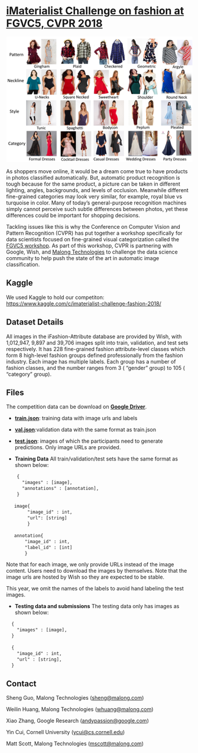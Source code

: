 # [iMaterialist Challenge on fashion at FGVC5, CVPR 2018](https://www.kaggle.com/c/imaterialist-challenge-fashion-2018/)


![wish](imat1.png?imageMogr2/auto-orient/strip%7CimageView2/2/w/100)

As shoppers move online, it would be a dream come true to have products in photos classified automatically. But, automatic product recognition is tough because for the same product, a picture can be taken in different lighting, angles, backgrounds, and levels of occlusion. Meanwhile different fine-grained categories may look very similar, for example, royal blue vs turquoise in color. Many of today’s general-purpose recognition machines simply cannot perceive such subtle differences between photos, yet these differences could be important for shopping decisions.

Tackling issues like this is why the Conference on Computer Vision and Pattern Recognition (CVPR) has put together a workshop specifically for data scientists focused on fine-grained visual categorization called the [FGVC5 workshop](https://sites.google.com/view/fgvc5/home). As part of this workshop, CVPR is partnering with Google, Wish, and [Malong Technologies](https://www.malong.com/en/home) to challenge the data science community to help push the state of the art in automatic image classification.


## Kaggle
We used Kaggle to hold our competiton: https://www.kaggle.com/c/imaterialist-challenge-fashion-2018/


## Dataset Details

All images in the iFashion-Attribute database are provided by Wish, with 1,012,947,  9,897 and 39,706 images split into train, validation, and test sets respectively. It has 228 fine-grained fashion attribute-level classes which form
8 high-level fashion groups defined professionally from the fashion industry. Each image has multiple labels. Each group has a number of fashion classes, and the number ranges from 3 ( “gender” group) to 105 ( “category” group).


## Files

The competition data can be download on [**Google Driver**](https://drive.google.com/drive/folders/1X0Q1OPSU6QHuCuHUNVSCCxxVDSPlkQQt?usp=sharing_).

- [**train.json**](https://drive.google.com/file/d/1oh_GDZY2IQwB_eKCV1ZbWiXkVe5WGEG-/view?usp=sharing): training data with image urls and labels

- [**val.json**](https://drive.google.com/open?id=11FiOABXkkidTZbNse1zg6HnqLay_0XL5):validation data with the same format as train.json

- [**test.json**](https://drive.google.com/file/d/1E4j7z8lPrdV9uWEAADXn6UPT0dQQ81Bs/view?usp=sharing): images of which the participants need to generate predictions. Only image URLs are provided.

- **Training Data** All train/validation/test sets have the same format as shown below:

```
    {
      "images" : [image],
      "annotations" : [annotation],
    }

   image{
        "image_id" : int,
        "url": [string]
        }

   annotation{
       "image_id" : int,
       "label_id" : [int]
       }
```

Note that for each image, we only provide URLs instead of the image content. Users need to download the images by themselves. Note that the image urls are hosted by Wish so they are expected to be stable.

This year, we omit the names of the labels to avoid hand labeling the test images.

- **Testing data and submissions** The testing data only has images as shown below:

```
  {
    "images" : [image],
  }

  {
    "image_id" : int,
    "url" : [string],
  }
```


## Contact

Sheng Guo, Malong Technologies (sheng@malong.com)

Weilin Huang, Malong Technologies (whuang@malong.com)

Xiao Zhang, Google Research (andypassion@google.com)

Yin Cui, Cornell University (ycui@cs.cornell.edu)

Matt Scott, Malong Technologies (mscott@malong.com)


